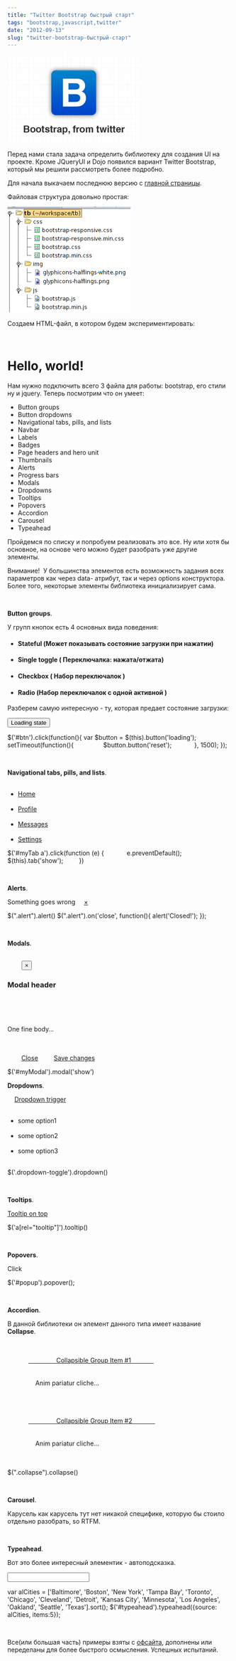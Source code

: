 ```yaml
---
title: "Twitter Bootstrap быстрый старт"
tags: "bootstrap,javascript,twitter"
date: "2012-09-13"
slug: "twitter-bootstrap-быстрый-старт"
---
```


![](images/bootstrap-300x198.jpg "bootstrap")

Перед нами стала задача определить библиотеку для создания UI на проекте. Кроме JQueryUI и Dojo появился вариант Twitter Bootstrap, который мы решили рассмотреть более подробно.

Для начала выкачаем последнюю версию с [главной страницы](https://twitter.github.com/bootstrap/index.html "твитер бутстрап").

Файловая структура довольно простая:

![](images/tb_filestructure.png "tb_filestructure")

Создаем HTML-файл, в котором будем экспериментировать:

<!DOCTYPE html>
<html>
<head>
    <title>Bootstrap 101 Template</title>
    <!-- Bootstrap -->
    <link href="css/bootstrap.min.css" rel="stylesheet">
</head>
<body>
<h1>Hello, world!</h1>
<script src="https://code.jquery.com/jquery-latest.js"></script>
<script src="js/bootstrap.min.js"></script>
</body>
</html>

Нам нужно подключить всего 3 файла для работы: bootstrap, его стили ну и jquery. Теперь посмотрим что он умеет:

- Button groups
- Button dropdowns
- Navigational tabs, pills, and lists
- Navbar
- Labels
- Badges
- Page headers and hero unit
- Thumbnails
- Alerts
- Progress bars
- Modals
- Dropdowns
- Tooltips
- Popovers
- Accordion
- Carousel
- Typeahead

Пройдемся по списку и попробуем реализовать это все. Ну или хотя бы основное, на основе чего можно будет разобрать уже другие элементы.

Внимание!  У большинства элементов есть возможность задания всех параметров как через data- атрибут, так и через options конструктора. Более того, некоторые элементы библиотека инициализирует сама.

 

**Button groups**.

У групп кнопок есть 4 основных вида поведения:

- #### **Stateful** (Может показывать состояние загрузки при нажатии)
    
- #### **Single toggle** ( Переключалка: нажата/отжата)
    
- #### **Checkbox** ( Набор переключалок )
    
- #### **Radio** (Набор переключалок с одной активной )
    

Разберем самую интересную - ту, которая предает состояние загрузки:

<button type="button" id="btn" data-loading-text="Loading...">Loading state</button>

$('#btn').click(function(){
    var $button = $(this).button('loading');
    setTimeout(function(){
                $button.button('reset');
            }, 1500);
});

 

**Navigational tabs, pills, and lists**.

<ul>
    <li><a href="#home" data-toggle="tab">Home</a></li>
    <li><a href="#profile" data-toggle="tab">Profile</a></li>
    <li><a href="#messages" data-toggle="tab">Messages</a></li>
    <li><a href="#settings" data-toggle="tab">Settings</a></li>
</ul>

$('#myTab a').click(function (e) {
            e.preventDefault();
            $(this).tab('show');
        })

 

**Alerts**.

<div>Something goes wrong
    <a data-dismiss="alert" href="#">&times;</a>
</div>

$(".alert").alert()
$(".alert").on('close', function(){ alert('Closed!'); });

 

**Modals**.

<div>
    <div>
        <button type="button" data-dismiss="modal" aria-hidden="true">&times;</button>
        <h3>Modal header</h3>
    </div>
    <div>
        <p>One fine body…</p>
    </div>
    <div>
        <a href="#">Close</a>
        <a href="#">Save changes</a>
    </div>
</div>

$('#myModal').modal('show')

**Dropdowns**.

<div>
    <a data-toggle="dropdown" href="#">Dropdown trigger</a>
    <ul role="menu" aria-labelledby="dLabel">
        <li>some option1</li>
        <li>some option2</li>
        <li>some option3</li>
    </ul>
</div>

$('.dropdown-toggle').dropdown()

 

**Tooltips**.

<a data-placement="bottom" rel="tooltip" href="#" data-original-title="Tooltip on top">Tooltip on top</a>

$('a[rel="tooltip"]').tooltip()

 

**Popovers**.

<a id="popup" data-title="Some Title" data-content="Lorem and rest of ipsum"/>Click</a>

$('#popup').popover();

 

**Accordion**.

В данной библиотеки он элемент данного типа имеет название **Collapse**.

<div id="accordion">
    <div>
        <div>
            <a data-toggle="collapse" data-parent="#accordion" href="#collapseOne">
                Collapsible Group Item #1
            </a>
        </div>
        <div id="collapseOne">
            <div>
                Anim pariatur cliche...
            </div>
        </div>
    </div>
    <div>
        <div>
            <a data-toggle="collapse" data-parent="#accordion" href="#collapseTwo">
                Collapsible Group Item #2
            </a>
        </div>
        <div id="collapseTwo">
            <div>
                Anim pariatur cliche...
            </div>
        </div>
    </div>
</div>

$(".collapse").collapse()

 

**Carousel**.

Карусель как карусель тут нет никакой специфике, которую бы стоило отдельно разобрать, so RTFM.

 

**Typeahead**.

Вот это более интересный элементик - автоподсказка.

<input type="text" data-provide="typeahead" id="typeahead">

var alCities = ['Baltimore', 'Boston', 'New York', 'Tampa Bay', 
  'Toronto', 'Chicago', 'Cleveland', 'Detroit', 'Kansas City', 
  'Minnesota', 'Los Angeles', 'Oakland', 'Seattle', 'Texas'].sort();
$('#typeahead').typeahead({source: alCities, items:5});

 

Все(или большая часть) примеры взяты с [офсайта](https://twitter.github.com/bootstrap/), дополнены или переделаны для более быстрого осмысления. Успешных испытаний.

